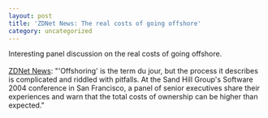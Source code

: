 ```yaml
---
layout: post
title: 'ZDNet News: The real costs of going offshore'
category: uncategorized
---
```


Interesting panel discussion on the real costs of going offshore.
<br />
<br /><a href="http://zdnet.com.com/1601-2-5171489.html">ZDNet News</a>: "'Offshoring' is the term du jour, but the process it describes is complicated and riddled with pitfalls. At the Sand Hill Group's Software 2004 conference in San Francisco, a panel of senior executives share their experiences and warn that the total costs of ownership can be higher than expected."
